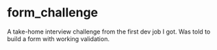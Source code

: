 # form_challenge

A take-home interview challenge from the first dev job I got. Was told to build a form with working validation.

